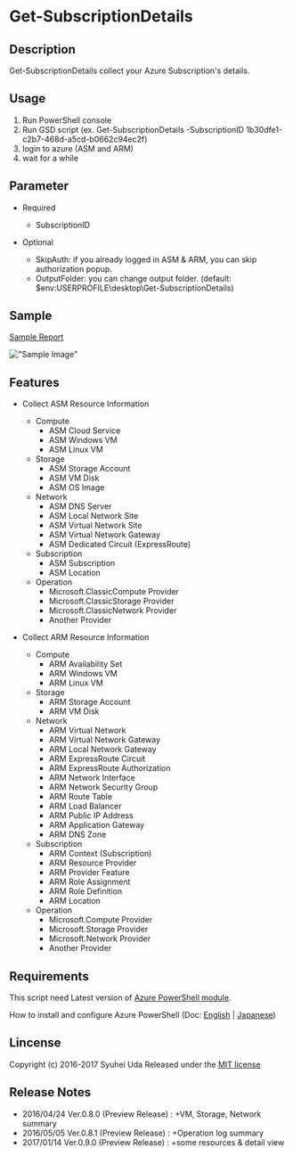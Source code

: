 # Get-SubscriptionDetails

## Description
Get-SubscriptionDetails collect your Azure Subscription's details.

## Usage
1. Run PowerShell console
2. Run GSD script (ex. Get-SubscriptionDetails -SubscriptionID 1b30dfe1-c2b7-468d-a5cd-b0662c94ec2f)
3. login to azure  (ASM and ARM)
4. wait for a while

## Parameter
* Required
    * SubscriptionID
    
* Optional
    * SkipAuth: if you already logged in ASM & ARM, you can skip authorization popup.
    * OutputFolder: you can change output folder. (default: $env:USERPROFILE\desktop\Get-SubscriptionDetails\)

## Sample
[Sample Report](http://www.syuheiuda.com/wp-content/uploads/2016/04/1b30dfe1-c2b7-468d-a5cd-b0662c94ec2f-20160424_162010.htm)

!["Sample Image"](http://www.syuheiuda.com/wp-content/uploads/2016/04/Get-SubscriptionDetails_0_8_0.png)

## Features
* Collect ASM Resource Information
    * Compute
        * ASM Cloud Service
        * ASM Windows VM
        * ASM Linux VM
    * Storage
        * ASM Storage Account
        * ASM VM Disk
        * ASM OS Image
    * Network
        * ASM DNS Server
        * ASM Local Network Site
        * ASM Virtual Network Site
        * ASM Virtual Network Gateway
        * ASM Dedicated Circuit (ExpressRoute)
    * Subscription
        * ASM Subscription
        * ASM Location
    * Operation
        * Microsoft.ClassicCompute Provider
        * Microsoft.ClassicStorage Provider
        * Microsoft.ClassicNetwork Provider
        * Another Provider
        
* Collect ARM Resource Information
    * Compute
        * ARM Availability Set
        * ARM Windows VM
        * ARM Linux VM
    * Storage
        * ARM Storage Account
        * ARM VM Disk
    * Network
        * ARM Virtual Network
        * ARM Virtual Network Gateway
        * ARM Local Network Gateway
        * ARM ExpressRoute Circuit
        * ARM ExpressRoute Authorization
        * ARM Network Interface
        * ARM Network Security Group
        * ARM Route Table
        * ARM Load Balancer
        * ARM Public IP Address
        * ARM Application Gateway
        * ARM DNS Zone
    * Subscription
        * ARM Context (Subscription)
        * ARM Resource Provider
        * ARM Provider Feature
        * ARM Role Assignment
        * ARM Role Definition
        * ARM Location
    * Operation
        * Microsoft.Compute Provider
        * Microsoft.Storage Provider
        * Microsoft.Network Provider
        * Another Provider

## Requirements
This script need Latest version of [Azure PowerShell module](http://aka.ms/webpi-azps). 

How to install and configure Azure PowerShell (Doc: [English](https://azure.microsoft.com/en-us/documentation/articles/powershell-install-configure/) | [Japanese](https://azure.microsoft.com/ja-jp/documentation/articles/powershell-install-configure/))

## Lincense
Copyright (c) 2016-2017 Syuhei Uda
Released under the [MIT license](http://opensource.org/licenses/mit-license.php )

## Release Notes
* 2016/04/24 Ver.0.8.0 (Preview Release) : +VM, Storage, Network summary
* 2016/05/05 Ver.0.8.1 (Preview Release) : +Operation log summary
* 2017/01/14 Ver.0.9.0 (Preview Release) : +some resources & detail view